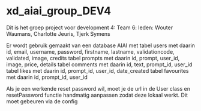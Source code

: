# xd_aiai_group_DEV4

Dit is het groep project voor development 4: Team 6: leden: Wouter Waumans, Charlotte Jeuris, Tjerk Symens

Er wordt gebruik gemaakt van een database AIAI met
tabel users met daarin id, email, username, password, firstname, lastname, validationcode, validated, image, credits
tabel prompts met daarin id, prompt, user_id, image, price, details
tabel comments met daarin id, text, prompt_id, user_id
tabel likes met daarin id, prompt_id, user_id, date_created
tabel favourites met daarin id, prompt_id, user_id

Als je een werkende reset password wil, moet je de url in de User class en resetPassword functie handmatig aanpassen zodat deze lokaal werkt.
Dit moet gebeuren via de config
